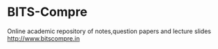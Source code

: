 # BITS-Compre
Online academic repository of notes,question papers and lecture slides 
http://www.bitscompre.in
